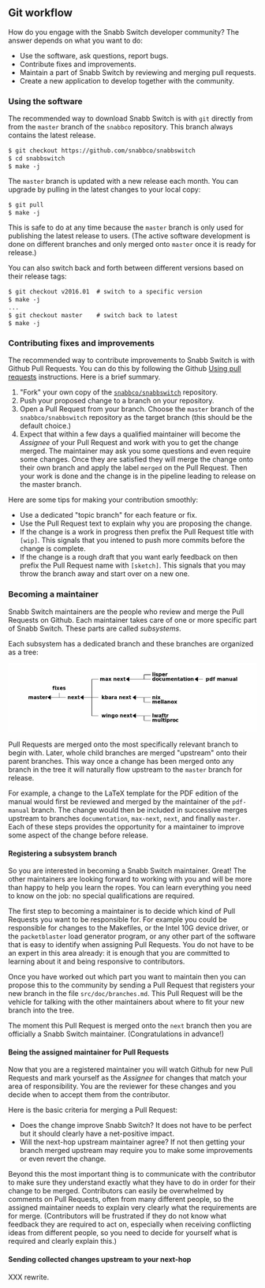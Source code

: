 ## Git workflow

How do you engage with the Snabb Switch developer community? The answer depends on what you want to do:

- Use the software, ask questions, report bugs.
- Contribute fixes and improvements.
- Maintain a part of Snabb Switch by reviewing and merging pull requests.
- Create a new application to develop together with the community.

### Using the software

The recommended way to download Snabb Switch is with `git` directly
from from the `master` branch of the `snabbco` repository. This branch
always contains the latest release.

```
$ git checkout https://github.com/snabbco/snabbswitch
$ cd snabbswitch
$ make -j
```

The `master` branch is updated with a new release each month. You can
upgrade by pulling in the latest changes to your local copy:

```
$ git pull
$ make -j
```

This is safe to do at any time because the `master` branch is only
used for publishing the latest release to users. (The active software
development is done on different branches and only merged onto
`master` once it is ready for release.)

You can also switch back and forth between different versions based on
their release tags:

```
$ git checkout v2016.01  # switch to a specific version
$ make -j
...
$ git checkout master    # switch back to latest
$ make -j
```

### Contributing fixes and improvements

The recommended way to contribute improvements to Snabb Switch is with Github Pull Requests. You can do this by following the Github [Using pull requests](https://help.github.com/articles/using-pull-requests/) instructions. Here is a brief summary.

1. "Fork" your own copy of the [`snabbco/snabbswitch`](https://github.com/snabbco/snabbswitch) repository.
2. Push your proposed change to a branch on your repository.
3. Open a Pull Request from your branch. Choose the `master` branch of the `snabbco/snabbswitch` repository as the target branch (this should be the default choice.)
4. Expect that within a few days a qualified maintainer will become the *Assignee* of your Pull Request and work with you to get the change merged. The maintainer may ask you some questions and even require some changes. Once they are satisfied they will merge the change onto their own branch and apply the label `merged` on the Pull Request. Then your work is done and the change is in the pipeline leading to release on the master branch.

Here are some tips for making your contribution smoothly:

- Use a dedicated "topic branch" for each feature or fix.
- Use the Pull Request text to explain why you are proposing the change.
- If the change is a work in progress then prefix the Pull Request title with `[wip]`. This signals that you intened to push more commits before the change is complete.
- If the change is a rough draft that you want early feedback on then prefix the Pull Request name with `[sketch]`. This signals that you may throw the branch away and start over on a new one.

### Becoming a maintainer

Snabb Switch maintainers are the people who review and merge the Pull
Requests on Github. Each maintainer takes care of one or more specific
part of Snabb Switch. These parts are called *subsystems*.

Each subsystem has a dedicated branch and these branches are organized
as a tree:

![Branches](.images/Branches.png)

Pull Requests are merged onto the most specifically relevant branch to
begin with. Later, whole child branches are merged "upstream" onto
their parent branches. This way once a change has been merged onto any
branch in the tree it will naturally flow upstream to the `master`
branch for release.

For example, a change to the LaTeX template for the PDF edition of the
manual would first be reviewed and merged by the maintainer of the
`pdf-manual` branch. The change would then be included in successive
merges upstream to branches `documentation`, `max-next`, `next`, and
finally `master`. Each of these steps provides the opportunity for a
maintainer to improve some aspect of the change before release.

#### Registering a subsystem branch

So you are interested in becoming a Snabb Switch maintainer. Great!
The other maintainers are looking forward to working with you and will
be more than happy to help you learn the ropes. You can learn
everything you need to know on the job: no special qualifications are
required.

The first step to becoming a maintainer is to decide which kind of
Pull Requests you want to be responsible for. For example you could be
responsible for changes to the Makefiles, or the Intel 10G device
driver, or the `packetblaster` load generator program, or any other
part of the software that is easy to identify when assigning Pull
Requests. You do not have to be an expert in this area already: it is
enough that you are committed to learning about it and being
responsive to contributors.

Once you have worked out which part you want to maintain then you can
propose this to the community by sending a Pull Request that registers
your new branch in the file `src/doc/branches.md`. This Pull Request
will be the vehicle for talking with the other maintainers about where
to fit your new branch into the tree.

The moment this Pull Request is merged onto the `next` branch then you
are officially a Snabb Switch maintainer. (Congratulations in advance!)

#### Being the assigned maintainer for Pull Requests

Now that you are a registered maintainer you will watch Github for new
Pull Requests and mark yourself as the *Assignee* for changes that
match your area of responsibility. You are the reviewer for these
changes and you decide when to accept them from the contributor.

Here is the basic criteria for merging a Pull Request:

- Does the change improve Snabb Switch? It does not have to be perfect
  but it should clearly have a net-positive impact.
- Will the next-hop upstream maintainer agree? If not then getting
  your branch merged upstream may require you to make some
  improvements or even revert the change.

Beyond this the most important thing is to communicate with the
contributor to make sure they understand exactly what they have to do
in order for their change to be merged. Contributors can easily be
overwhelmed by comments on Pull Requests, often from many different
people, so the assigned maintainer needs to explain very clearly what
the requirements are for merge. (Contributors will be frustrated if
they do not know what feedback they are required to act on, especially
when receiving conflicting ideas from different people, so you need to
decide for yourself what is required and clearly explain this.)

#### Sending collected changes upstream to your next-hop

XXX rewrite.

